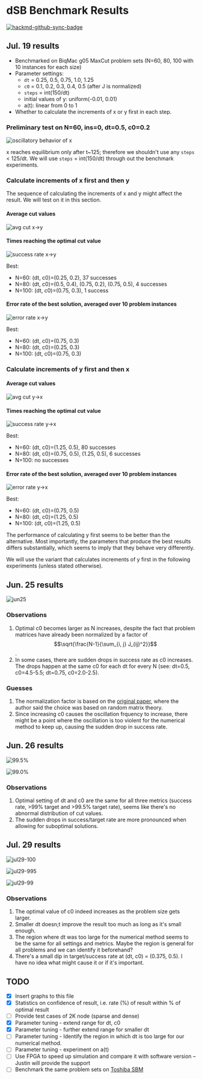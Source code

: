 # dSB Benchmark Results

[![hackmd-github-sync-badge](https://hackmd.io/0Ln2BwGpTu6OwHMfdytj7A/badge)](https://hackmd.io/0Ln2BwGpTu6OwHMfdytj7A)

## Jul. 19 results

- Benchmarked on BiqMac g05 MaxCut problem sets (N=60, 80, 100 with 10 instances for each size)
- Parameter settings:
    - `dt` = 0.25, 0.5, 0.75, 1.0, 1.25
    - `c0` = 0.1, 0.2, 0.3, 0.4, 0.5 (after J is normalized)
    - `steps` = int(150/dt)
    - initial values of y: uniform(-0.01, 0.01)
    - a(t): linear from 0 to 1
- Whether to calculate the increments of x or y first in each step.

### Preliminary test on N=60, ins=0, dt=0.5, c0=0.2

![oscillatory behavior of x](https://raw.githubusercontent.com/haoyudoingthings/Annealing-Algorithms/main/Simulated%20Bifurcation/fig/output.png)

x reaches equilibrium only after t~125; therefore we shouldn't use any `steps` < 125/dt. We will use `steps` = int(150/dt) through out the benchmark experiments.

### Calculate increments of x first and then y
The sequence of calculating the increments of x and y might affect the result. We will test on it in this section.

#### Average cut values

![avg cut x->y](https://raw.githubusercontent.com/haoyudoingthings/Annealing-Algorithms/main/Simulated%20Bifurcation/fig/output2.png)

#### Times reaching the optimal cut value

![success rate x->y](https://raw.githubusercontent.com/haoyudoingthings/Annealing-Algorithms/main/Simulated%20Bifurcation/fig/output3.png)

Best:

- N=60: (dt, c0)=(0.25, 0.2), 37 successes
- N=80: (dt, c0)=(0.5, 0.4), (0.75, 0.2), (0.75, 0.5), 4 successes
- N=100: (dt, c0)=(0.75, 0.3), 1 success

#### Error rate of the best solution, averaged over 10 problem instances

![error rate x->y](https://raw.githubusercontent.com/haoyudoingthings/Annealing-Algorithms/main/Simulated%20Bifurcation/fig/output4.png)

Best:

- N=60: (dt, c0)=(0.75, 0.3)
- N=80: (dt, c0)=(0.25, 0.3)
- N=100: (dt, c0)=(0.75, 0.3)

### Calculate increments of y first and then x

#### Average cut values

![avg cut y->x](https://raw.githubusercontent.com/haoyudoingthings/Annealing-Algorithms/main/Simulated%20Bifurcation/fig/output5.png)

#### Times reaching the optimal cut value

![success rate y->x](https://raw.githubusercontent.com/haoyudoingthings/Annealing-Algorithms/main/Simulated%20Bifurcation/fig/output6.png)

Best:

- N=60: (dt, c0)=(1.25, 0.5), 80 successes
- N=80: (dt, c0)=(0.75, 0.5), (1.25, 0.5), 6 successes
- N=100: no successes

#### Error rate of the best solution, averaged over 10 problem instances
![error rate y->x](https://raw.githubusercontent.com/haoyudoingthings/Annealing-Algorithms/main/Simulated%20Bifurcation/fig/output7.png)

Best:
- N=60: (dt, c0)=(0.75, 0.5)
- N=80: (dt, c0)=(1.25, 0.5)
- N=100: (dt, c0)=(1.25, 0.5)


The performance of calculating y first seems to be better than the alternative. Most importantly, the parameters that produce the best results differs substantially, which seems to imply that they behave very differently.

We will use the variant that calculates increments of y first in the following experiments (unless stated otherwise).

## Jun. 25 results

![jun25](https://raw.githubusercontent.com/haoyudoingthings/Annealing-Algorithms/main/Simulated%20Bifurcation/fig/success_rate.png)

### Observations

1. Optimal c0 becomes larger as N increases, despite the fact that problem matrices have already been normalized by a factor of $$\sqrt{\frac{N-1}{\sum_{i, j} J_{ij}^2}}$$.
2. In some cases, there are sudden drops in success rate as c0 increases. The drops happen at the same c0 for each dt for every N (see: dt=0.5, c0=4.5-5.5; dt=0.75, c0=2.0-2.5).

### Guesses

1. The normalization factor is based on the [original paper](https://www.science.org/doi/10.1126/sciadv.aav2372), where the author said the choice was based on random matrix theory.
2. Since increasing c0 causes the oscillation frquency to increase, there might be a point where the oscillation is too violent for the numerical method to keep up, causing the sudden drop in success rate.

## Jun. 26 results

![99.5%](https://raw.githubusercontent.com/haoyudoingthings/Annealing-Algorithms/main/Simulated%20Bifurcation/fig/995_target_rate.png)

![99.0%](https://raw.githubusercontent.com/haoyudoingthings/Annealing-Algorithms/main/Simulated%20Bifurcation/fig/99_target_rate.png)

### Observations

1. Optimal setting of dt and c0 are the same for all three metrics (success rate, >99% target and >99.5% target rate), seems like there's no abnormal distribution of cut values.
2. The sudden drops in success/target rate are more pronounced when allowing for suboptimal solutions.

## Jul. 29 results

![jul29-100](https://raw.githubusercontent.com/haoyudoingthings/Annealing-Algorithms/main/Simulated%20Bifurcation/fig/jul29-100.png)

![jul29-995](https://raw.githubusercontent.com/haoyudoingthings/Annealing-Algorithms/main/Simulated%20Bifurcation/fig/jul29-995.png)

![jul29-99](https://raw.githubusercontent.com/haoyudoingthings/Annealing-Algorithms/main/Simulated%20Bifurcation/fig/jul29-99.png)

### Observations

1. The optimal value of c0 indeed increases as the problem size gets larger.
2. Smaller dt doesn;t improve the result too much as long as it's small enough.
3. The region where dt was too large for the numerical method seems to be the same for all settings and metrics. Maybe the region is general for all problems and we can identify it beforehand?
4. There's a small dip in target/success rate at (dt, c0) = (0.375, 0.5). I have no idea what might cause it or if it's important.

## TODO

- [x] Insert graphs to this file
- [x] Statistics on confidence of result, i.e. rate (%) of result within % of optimal result
- [ ] Provide test cases of 2K node (sparse and dense)
- [x] Parameter tuning - extend range for dt, c0
- [x] Parameter tuning - further extend range for smaller dt
- [ ] Parameter tuning - Identify the region in which dt is too large for our numerical method.
- [ ] Parameter tuning - experiment on a(t)
- [ ] Use FPGA to speed up simulation and compare it with software version – Justin will provide the support
- [ ] Benchmark the same problem sets on [Toshiba SBM](https://aws.amazon.com/marketplace/pp/prodview-f3hbaz4q3y32y)
